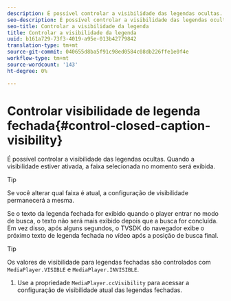 ```yaml
---
description: É possível controlar a visibilidade das legendas ocultas. Quando a visibilidade estiver ativada, a faixa selecionada no momento será exibida.
seo-description: É possível controlar a visibilidade das legendas ocultas. Quando a visibilidade estiver ativada, a faixa selecionada no momento será exibida.
seo-title: Controlar a visibilidade da legenda
title: Controlar a visibilidade da legenda
uuid: b161a729-73f3-4019-a95e-013b42779842
translation-type: tm+mt
source-git-commit: 040655d8ba5f91c98ed0584c08db226ffe1e0f4e
workflow-type: tm+mt
source-wordcount: '143'
ht-degree: 0%

---
```



# Controlar visibilidade de legenda fechada{#control-closed-caption-visibility}

É possível controlar a visibilidade das legendas ocultas. Quando a visibilidade estiver ativada, a faixa selecionada no momento será exibida.

>[!TIP]
>
>Se você alterar qual faixa é atual, a configuração de visibilidade permanecerá a mesma.

Se o texto da legenda fechada for exibido quando o player entrar no modo de busca, o texto não será mais exibido depois que a busca for concluída. Em vez disso, após alguns segundos, o TVSDK do navegador exibe o próximo texto de legenda fechada no vídeo após a posição de busca final.

>[!TIP]
>
>Os valores de visibilidade para legendas fechadas são controlados com `MediaPlayer.VISIBLE` e `MediaPlayer.INVISIBLE`.

1. Use a propriedade `MediaPlayer.ccVisibility` para acessar a configuração de visibilidade atual das legendas fechadas.


